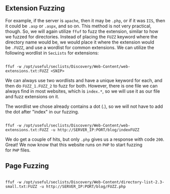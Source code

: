 
## Extension Fuzzing

For example, if the server is `apache`, then it may be `.php`, or if it was `IIS`, then it could be `.asp` or `.aspx`, and so on. This method is not very practical, though. So, we will again utilize `ffuf` to fuzz the extension, similar to how we fuzzed for directories. Instead of placing the `FUZZ` keyword where the directory name would be, we would place it where the extension would be `.FUZZ`, and use a wordlist for common extensions. We can utilize the following wordlist in `SecLists` for extensions:

```shell-session

ffuf -w /opt/useful/seclists/Discovery/Web-Content/web-extensions.txt:FUZZ <SNIP>
```

We can always use two wordlists and have a unique keyword for each, and then do `FUZZ_1.FUZZ_2` to fuzz for both. However, there is one file we can always find in most websites, which is `index.*`, so we will use it as our file and fuzz extensions on it.

The wordlist we chose already contains a dot (.), so we will not have to add the dot after "index" in our fuzzing.

```shell-session

ffuf -w /opt/useful/seclists/Discovery/Web-Content/web-extensions.txt:FUZZ -u http://SERVER_IP:PORT/blog/indexFUZZ
```

We do get a couple of hits, but only `.php` gives us a response with code `200`. Great! We now know that this website runs on `PHP` to start fuzzing for `PHP` files.

## Page Fuzzing

```shell-session

ffuf -w /opt/useful/seclists/Discovery/Web-Content/directory-list-2.3-small.txt:FUZZ -u http://SERVER_IP:PORT/blog/FUZZ.php
```

